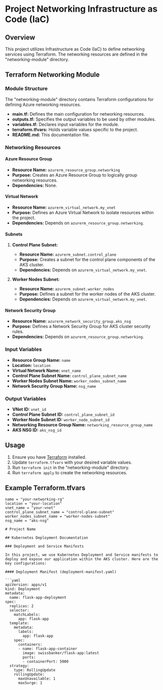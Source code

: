 # Project Networking Infrastructure as Code (IaC)

## Overview

This project utilizes Infrastructure as Code (IaC) to define networking services using Terraform. The networking resources are defined in the "networking-module" directory.

## Terraform Networking Module

### Module Structure

The "networking-module" directory contains Terraform configurations for defining Azure networking resources.


- **main.tf:** Defines the main configuration for networking resources.
- **outputs.tf:** Specifies the output variables to be used by other modules.
- **variables.tf:** Declares input variables for the module.
- **terraform.tfvars:** Holds variable values specific to the project.
- **README.md:** This documentation file.

### Networking Resources

#### Azure Resource Group

- **Resource Name:** `azurerm_resource_group.networking`
- **Purpose:** Creates an Azure Resource Group to logically group networking resources.
- **Dependencies:** None.

#### Virtual Network

- **Resource Name:** `azurerm_virtual_network.my_vnet`
- **Purpose:** Defines an Azure Virtual Network to isolate resources within the project.
- **Dependencies:** Depends on `azurerm_resource_group.networking`.

#### Subnets

1. **Control Plane Subnet:**
   - **Resource Name:** `azurerm_subnet.control_plane`
   - **Purpose:** Creates a subnet for the control plane components of the AKS cluster.
   - **Dependencies:** Depends on `azurerm_virtual_network.my_vnet`.

2. **Worker Nodes Subnet:**
   - **Resource Name:** `azurerm_subnet.worker_nodes`
   - **Purpose:** Defines a subnet for the worker nodes of the AKS cluster.
   - **Dependencies:** Depends on `azurerm_virtual_network.my_vnet`.

#### Network Security Group

- **Resource Name:** `azurerm_network_security_group.aks_nsg`
- **Purpose:** Defines a Network Security Group for AKS cluster security rules.
- **Dependencies:** Depends on `azurerm_resource_group.networking`.

### Input Variables

- **Resource Group Name:** `name`
- **Location:** `location`
- **Virtual Network Name:** `vnet_name`
- **Control Plane Subnet Name:** `control_plane_subnet_name`
- **Worker Nodes Subnet Name:** `worker_nodes_subnet_name`
- **Network Security Group Name:** `nsg_name`

### Output Variables

- **VNet ID:** `vnet_id`
- **Control Plane Subnet ID:** `control_plane_subnet_id`
- **Worker Node Subnet ID:** `worker_node_subnet_id`
- **Networking Resource Group Name:** `networking_resource_group_name`
- **AKS NSG ID:** `aks_nsg_id`

## Usage

1. Ensure you have [Terraform](https://www.terraform.io/downloads.html) installed.
2. Update `terraform.tfvars` with your desired variable values.
3. Run `terraform init` in the "networking-module" directory.
4. Run `terraform apply` to create the networking resources.

## Example Terraform.tfvars

```hcl
name = "your-networking-rg"
location = "your-location"
vnet_name = "your-vnet"
control_plane_subnet_name = "control-plane-subnet"
worker_nodes_subnet_name = "worker-nodes-subnet"
nsg_name = "aks-nsg"

# Project Name

## Kubernetes Deployment Documentation

### Deployment and Service Manifests

In this project, we use Kubernetes Deployment and Service manifests to deploy and expose our application within the AKS cluster. Here are the key configurations:

#### Deployment Manifest (deployment-manifest.yaml)

```yaml
apiVersion: apps/v1
kind: Deployment
metadata:
  name: flask-app-deployment
spec:
  replicas: 2
  selector:
    matchLabels:
      app: flask-app
  template:
    metadata:
      labels:
        app: flask-app
    spec:
      containers:
      - name: flask-app-container
        image: swissbanker/flask-app:latest
        ports:
        - containerPort: 5000
  strategy:
    type: RollingUpdate
    rollingUpdate:
      maxUnavailable: 1
      maxSurge: 1

